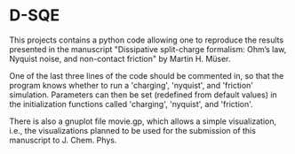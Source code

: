 # D-SQE
This projects contains a python code allowing one to reproduce the results presented in the manuscript "Dissipative split-charge formalism: Ohm’s law, Nyquist noise, and non-contact friction" by Martin H. Müser.

One of the last three lines of the code should be commented in, so that the program knows whether to run a 'charging', 'nyquist', and 'friction' simulation. 
Parameters can then be set (redefined from default values) in the initialization functions called 'charging', 'nyquist', and 'friction'. 

There is also a gnuplot file movie.gp, which allows a simple visualization, i.e., the visualizations planned to be used for the submission of this manuscript to J. Chem. Phys. 
